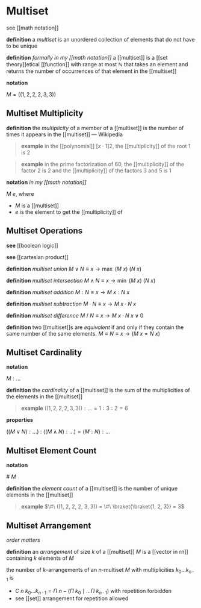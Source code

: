 # Multiset

see [[math notation]]

**definition** a _multiset_ is an unordered collection of elements that do not have to be unique

**definition** _formally in my [[math notation]]_ a [[multiset]] is a [[set theory]]etical [[function]] with range at most $\mathbb N$ that takes an element and returns the number of occurrences of that element in the [[multiset]]

**notation**

$M = ((1, 2, 2, 2, 3, 3))$

## Multiset Multiplicity

**definition** the _multiplicity_ of a member of a [[multiset]] is the number of times it appears in the [[multiset]] &mdash; Wikipedia

> **example** in the [[polynomial]] $[x \cdot 1]2$, the [[multiplicity]] of the root $1$ is $2$

> **example** in the prime factorization of $60$, the [[multiplicity]] of the factor $2$ is $2$ and the [[multiplicity]] of the factors $3$ and $5$ is $1$

**notation** _in my [[math notation]]_

$M\ e$, where

- $M$ is a [[multiset]]
- $e$ is the element to get the [[multiplicity]] of

## Multiset Operations

**see** [[boolean logic]]

**see** [[cartesian product]]

**definition** _multiset union_ $M \lor N \equiv x \rightarrow \max\ (M\ x)\ (N\ x)$

**definition** _multiset intersection_ $M \land N \equiv x \rightarrow \min\ (M\ x)\ (N\ x)$

**definition** _multiset addition_ $M : N \equiv x \rightarrow M\ x : N\ x$

**definition** _multiset subtraction_ $M \cdot N \equiv x \rightarrow M\ x \cdot N\ x$

**definition** _multiset difference_ $M\ /\ N \equiv x \rightarrow M\ x \cdot N\ x \lor 0$

**definition** two [[multiset]]s are _equivalent_ if and only if they contain the same number of the same elements. $M \equiv N \equiv x \rightarrow (M\ x = N\ x)$

## Multiset Cardinality

**notation**

$M : \dots$

**definition** the _cardinality_ of a [[multiset]] is the sum of the multiplicities of the elements in the [[multiset]]

> **example** $((1, 2, 2, 2, 3, 3)) : \dots = 1 : 3 : 2 = 6$

**properties**

$((M \lor N) : \dots)\ :\ ((M \land N) : \dots) = (M : N) : \dots$

## Multiset Element Count

**notation**

$\#\ M$

**definition** the _element count_ of a [[multiset]] is the number of unique elements in the [[multiset]]

> **example** $\#\ ((1, 2, 2, 2, 3, 3)) = \#\ \braket{\braket{1, 2, 3}} = 3$

## Multiset Arrangement

_order matters_

**definition** an _arrangement_ of size $k$ of a [[multiset]] $M$ is a [[vector in rn]] containing $k$ elements of $M$

the number of $k$-arrangements of an $n$-multiset $M$ with multiplicities $k_0 \dots k_{n \cdot 1}$ is

- $C\ n\ k_0 \dots k_{n \cdot 1} = \Pi\ n - (\Pi\ k_0 \mid \dots \Pi\ k_{n \cdot 1})$ with repetition forbidden
- see [[set]] arrangement for repetition allowed
